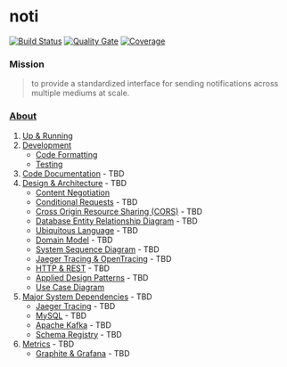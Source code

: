 # noti

[![Build Status](https://travis-ci.org/freerjm/noti.svg?branch=master)](https://travis-ci.org/freerjm/noti)
[![Quality Gate](https://sonarcloud.io/api/project_badges/measure?project=com.jonfreer%3Anoti&metric=alert_status)](https://sonarcloud.io/dashboard?id=com.jonfreer%3Anoti)
[![Coverage](https://sonarcloud.io/api/project_badges/measure?project=com.jonfreer%3Anoti&metric=coverage)](https://sonarcloud.io/component_measures?id=com.jonfreer%3Anoti&metric=Coverage)

### Mission

>to provide a standardized interface for sending notifications across multiple mediums at scale.

### [About](https://github.com/freerjm/noti/wiki)

1. [Up & Running](https://github.com/freerjm/noti/wiki/Up-and-Running)
2. [Development](https://github.com/freerjm/noti/wiki/Development)
    - [Code Formatting](https://github.com/freerjm/noti/wiki/Code-Formatting)
    - [Testing](https://github.com/freerjm/noti/wiki/Testing)
3.  [Code Documentation]() - TBD
4. [Design & Architecture]() - TBD
    - [Content Negotiation](https://github.com/freerjm/noti/wiki/Content-Negotiation)
    - [Conditional Requests]() - TBD
    - [Cross Origin Resource Sharing (CORS)]() - TBD
    - [Database Entity Relationship Diagram]() - TBD
    - [Ubiquitous Language]() - TBD
    - [Domain Model]() - TBD
    - [System Sequence Diagram]() - TBD
    - [Jaeger Tracing & OpenTracing]() - TBD
    - [HTTP & REST]() - TBD
    - [Applied Design Patterns]() - TBD
    - [Use Case Diagram](https://github.com/freerjm/noti/wiki/Use-Cases)
5. [Major System Dependencies]() - TBD
    - [Jaeger Tracing]() - TBD
    - [MySQL]() - TBD
    - [Apache Kafka]() - TBD
    - [Schema Registry]() - TBD
6. [Metrics]() - TBD
    - [Graphite & Grafana]() - TBD
